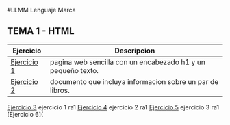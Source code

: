 #LLMM
Lenguaje Marca
## TEMA 1 - HTML
Ejercicio | Descripcion
----------|------------
[Ejercicio 1](/Tema%201/nuevo1.html)| pagina web sencilla con un encabezado h1 y un pequeño texto.
[Ejercicio 2](/Tema%201/xml.xml)| documento que incluya informacion sobre un par de libros.
[Ejercicio 3](/Tema%201/ejercicio%201.html) ejercicio 1 ra1
[Ejercicio 4](/Tema%201/ej%202.html) ejercicio 2 ra1
[Ejercicio 5](/Tema%201/ej%203.html) ejercicio 3 ra1
[Ejercicio 6](
